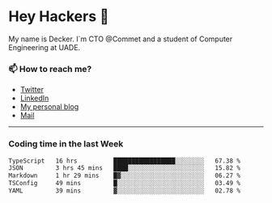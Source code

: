 # Hey Hackers 👋

My name is Decker. I`m CTO @Commet and a student of Computer Engineering at UADE.

### 📫 How to reach me?
- [Twitter](https://x.com/0xDecker) 
- [LinkedIn](https://www.linkedin.com/in/decker-urbano/) 
- [My personal blog](http://decker.sh) 
- [Mail](mailto:me@decker.sh)

---

### Coding time in the last Week

<!--START_SECTION:waka-->

```txt
TypeScript   16 hrs          █████████████████░░░░░░░░   67.38 %
JSON         3 hrs 45 mins   ████░░░░░░░░░░░░░░░░░░░░░   15.82 %
Markdown     1 hr 29 mins    █▓░░░░░░░░░░░░░░░░░░░░░░░   06.27 %
TSConfig     49 mins         █░░░░░░░░░░░░░░░░░░░░░░░░   03.49 %
YAML         39 mins         ▓░░░░░░░░░░░░░░░░░░░░░░░░   02.78 %
```

<!--END_SECTION:waka-->
